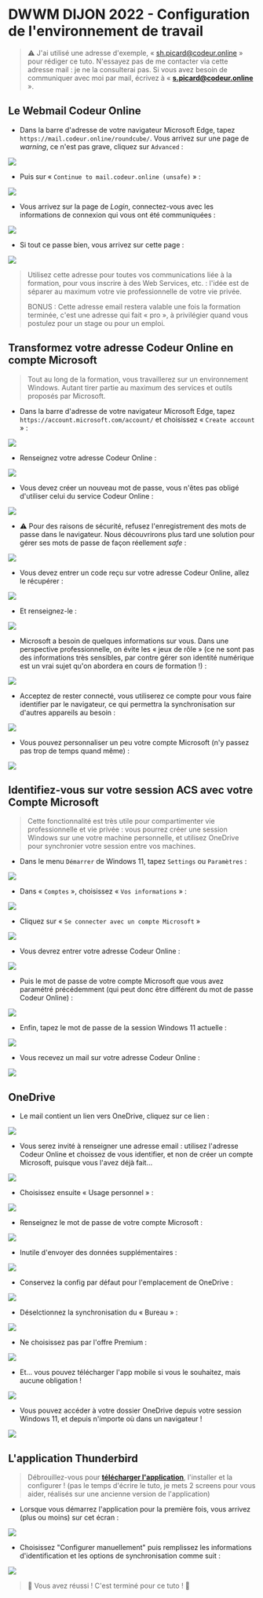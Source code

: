 # DWWM DIJON 2022 - Configuration de l'environnement de travail

> ⚠️ J'ai utilisé une adresse d'exemple, « sh.picard@codeur.online » pour rédiger ce tuto. N'essayez pas de me contacter via cette adresse mail : je ne la consulterai pas. Si vous avez besoin de communiquer avec moi par mail, écrivez à « **s.picard@codeur.online** ».

## Le Webmail Codeur Online

- Dans la barre d'adresse de votre navigateur Microsoft Edge, tapez `https://mail.codeur.online/roundcube/`.  Vous arrivez sur une page de *warning*, ce n'est pas grave, cliquez sur `Advanced` :

![](screenshots/01.png)

- Puis sur « `Continue to mail.codeur.online (unsafe)` » : 

![](screenshots/02.png)

- Vous arrivez sur la page de *Login*, connectez-vous avec les informations de connexion qui vous ont été communiquées : 

![](screenshots/03.png)

- Si tout ce passe bien, vous arrivez sur cette page :

![](screenshots/04.png)

> Utilisez cette adresse pour toutes vos communications liée à la formation, pour vous inscrire à des Web Services, etc. : l'idée est de séparer au maximum votre vie professionnelle de votre vie privée.
>
> BONUS : Cette adresse email restera valable une fois la formation terminée, c'est une adresse qui fait « pro », à privilégier quand vous postulez pour un stage ou pour un emploi. 

## Transformez votre adresse Codeur Online en compte Microsoft

> Tout au long de la formation, vous travaillerez sur un environnement Windows. Autant tirer partie au maximum des services et outils proposés par Microsoft.

- Dans la barre d'adresse de votre navigateur Microsoft Edge, tapez `https://account.microsoft.com/account/` et choisissez « `Create account` » :

![](screenshots/05.png)

- Renseignez votre adresse Codeur Online :

![](screenshots/06.png)

- Vous devez créer un nouveau mot de passe, vous n'êtes pas obligé d'utiliser celui du service Codeur Online :

![](screenshots/07.png)

- ⚠️ Pour des raisons de sécurité, refusez l'enregistrement des mots de passe dans le navigateur. Nous découvrirons plus tard une solution pour gérer ses mots de passe de façon réellement *safe* :

![](screenshots/08.png)

- Vous devez entrer un code reçu sur votre adresse Codeur Online, allez le récupérer : 

![](screenshots/09.png)

- Et renseignez-le :

![](screenshots/10.png)

- Microsoft a besoin de quelques informations sur vous. Dans une perspective professionnelle, on évite les « jeux de rôle » (ce ne sont pas des informations très sensibles, par contre gérer son identité numérique est un vrai sujet qu'on abordera en cours de formation !) :

![](screenshots/12.png)

- Acceptez de rester connecté, vous utiliserez ce compte pour vous faire identifier par le navigateur, ce qui permettra la synchronisation sur d'autres appareils au besoin :

![](screenshots/13.png)

- Vous pouvez personnaliser un peu votre compte Microsoft (n'y passez pas trop de temps quand même) :

![](screenshots/14.png)


## Identifiez-vous sur votre session ACS avec votre Compte Microsoft

> Cette fonctionnalité est très utile pour compartimenter vie professionnelle et vie privée : vous pourrez créer une session Windows sur une votre machine personnelle, et utilisez OneDrive pour synchronier votre session entre vos machines.

- Dans le menu `Démarrer` de Windows 11, tapez `Settings` ou `Paramètres` :

![](screenshots/15.png)

- Dans « `Comptes` », choisissez « `Vos informations` » :

![](screenshots/16.png)

- Cliquez sur « `Se connecter avec un compte Microsoft` »

![](screenshots/17.png)

- Vous devrez entrer votre adresse Codeur Online :

![](screenshots/18.png)

- Puis le mot de passe de votre compte Microsoft que vous avez paramétré précédemment (qui peut donc être différent du mot de passe Codeur Online) :

![](screenshots/19.png)

- Enfin, tapez le mot de passe de la session Windows 11 actuelle :

![](screenshots/20.png)

- Vous recevez un mail sur votre adresse Codeur Online : 

![](screenshots/21.png)

## OneDrive

- Le mail contient un lien vers OneDrive, cliquez sur ce lien : 

![](screenshots/22.png)

- Vous serez invité à renseigner une adresse email : utilisez l'adresse Codeur Online et choissez de vous identifier, et non de créer un compte Microsoft, puisque vous l'avez déjà fait...

![](screenshots/23.png)

- Choisissez ensuite « Usage personnel » : 

![](screenshots/24.png)

- Renseignez le mot de passe de votre compte Microsoft :

![](screenshots/25.png)

- Inutile d'envoyer des données supplémentaires : 

![](screenshots/26.png)

- Conservez la config par défaut pour l'emplacement de OneDrive :

![](screenshots/27.png)

- Déselctionnez la synchronisation du « Bureau » : 

![](screenshots/28.png)

- Ne choisissez pas par l'offre Premium : 

![](screenshots/29.png)

- Et... vous pouvez télécharger l'app mobile si vous le souhaitez, mais aucune obligation !

![](screenshots/30.png)


- Vous pouvez accéder à votre dossier OneDrive depuis votre session Windows 11, et depuis n'importe où dans un navigateur !


![](screenshots/31.png)


## L'application Thunderbird

> Débrouillez-vous pour **[télécharger l'application](https://download.mozilla.org/?product=thunderbird-91.10.0-SSL&os=win64&lang=fr)**, l'installer et la configurer ! (pas le temps d'écrire le tuto, je mets 2 screens pour vous aider, réalisés sur une ancienne version de l'application)

- Lorsque vous démarrez l'application pour la première fois, vous arrivez (plus ou moins) sur cet écran : 

![](screenshots/45.png)

- Choisissez "Configurer manuellement" puis remplissez les informations d'identification et les options de synchronisation comme suit : 

![](screenshots/46.png)

> 🎉 Vous avez réussi ! C'est terminé pour ce tuto ! 🥳
